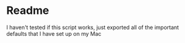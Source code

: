 # Readme

I haven't tested if this script works, just exported all of the important defaults that I have set up on my Mac 
